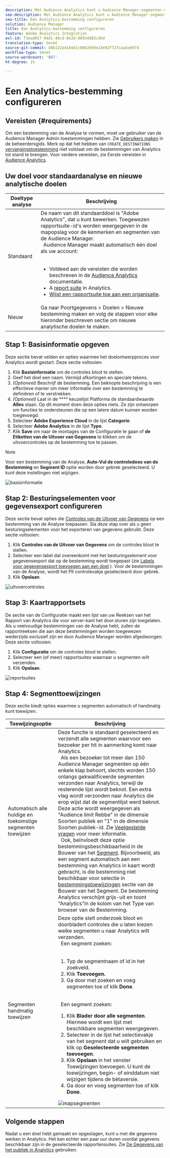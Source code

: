```yaml
---
description: Met Audience Analytics kunt u Audience Manager-segmenten naar Analytics verzenden. Om deze eigenschap te gebruiken, creeert u een bestemming Analytics en kaartsegmenten aan het in Audience Manager.
seo-description: Met Audience Analytics kunt u Audience Manager-segmenten naar Analytics verzenden. Om deze eigenschap te gebruiken, creeert u een bestemming Analytics en kaartsegmenten aan het in Audience Manager.
seo-title: Een Analytics-bestemming configureren
solution: Audience Manager
title: Een Analytics-bestemming configureren
feature: Adobe Analytics Integration
exl-id: f3ead057-04d1-40cd-8e3d-d0934d85cdb4
translation-type: tm+mt
source-git-commit: 48b122a4184d1c0662b9de14e92f727caa4a9d74
workflow-type: tm+mt
source-wordcount: '867'
ht-degree: 1%

---
```


# Een Analytics-bestemming configureren

## Vereisten {#requirements}

Om een bestemming van de Analyse te vormen, moet uw gebruiker van de Audience Manager Admin toestemmingen hebben. Zie [Gebruikers maken](/help/using/features/administration/administration-overview.md#create-users) in de beheerdersgids. Merk op dat het hebben van `CREATE_DESTINATIONS` [vervangingstoestemming](/help/using/features/administration/administration-overview.md#wild-card-permissions) niet volstaat om de bestemmingen van Analytics tot stand te brengen.
Voor verdere vereisten, zie Eerste vereisten in [Audience Analytics](https://docs.adobe.com/content/help/en/analytics/integration/audience-analytics/mc-audiences-aam.html).

## Uw doel voor standaardanalyse en nieuwe analytische doelen

| Doeltype analyse | Beschrijving |
|---|---|
| Standaard | De naam van dit standaarddoel is &quot;Adobe Analytics&quot;, dat u kunt bewerken. Toegewezen rapportsuite-id&#39;s worden weergegeven in de mapopslag voor de kenmerken en segmenten van de Audience Manager. <br>  Audience Manager maakt automatisch één doel als uw account:  <br>  <ul><li>Voldeed aan de vereisten die worden beschreven in de [Audience Analytics](https://docs.adobe.com/content/help/en/analytics/integration/audience-analytics/mc-audiences-aam.html) documentatie.</li><li>A [report suite](https://docs.adobe.com/content/help/en/analytics/admin/manage-report-suites/report-suites-admin.html) in Analytics.</li><li>[Wijst een rapportsuite toe aan een organisatie](https://docs.adobe.com/content/help/en/core-services/interface/about-core-services/report-suite-mapping.html).</li></ul> |
| Nieuw | Ga naar Poortgegevens > Doelen > Nieuwe bestemming maken en volg de stappen voor elke hieronder beschreven sectie om nieuwe analytische doelen te maken. |

## Stap 1: Basisinformatie opgeven

Deze sectie bevat velden en opties waarmee het doelontwerpproces voor Analytics wordt gestart. Deze sectie voltooien:

1. Klik **Basisinformatie** om de controles bloot te stellen.
2. Geef het doel een naam. Vermijd afkortingen en speciale tekens.
3. *(Optioneel)* Beschrijf de bestemming. Een beknopte beschrijving is een effectieve manier om meer informatie over een bestemming te definiëren of te verstrekken.
4. *(Optioneel)* Laat in de  **** keuzelijst Platforma de standaardwaarde  **Alles** staan. Op dit moment doen deze opties niets. Ze zijn ontworpen om functies te ondersteunen die op een latere datum kunnen worden toegevoegd.
5. Selecteer **Adobe Experience Cloud** in de lijst **Categorie**.
6. Selecteer **Adobe Analytics** in de lijst **Type**.
7. Klik **Save** om naar de montages van de Configuratie te gaan of **de Etiketten van de Uitvoer van Gegevens** te klikken om de uitvoercontroles op de bestemming toe te passen.

>[!NOTE]
>
>Voor een bestemming van de Analyse, **Auto-Vul de controledoos van de Bestemming** en **Segment ID** optie worden door gebrek geselecteerd. U kunt deze instellingen niet wijzigen.

![basisinformatie](assets/basicinformation.png)

## Stap 2: Besturingselementen voor gegevensexport configureren

Deze sectie bevat opties die [Controles van de Uitvoer van Gegevens](/help/using/features/data-export-controls.md) op een bestemming van de Analyse toepassen. Sla deze stap over als u geen besturingselementen voor het exporteren van gegevens gebruikt. Deze sectie voltooien:

1. Klik **Controles van de Uitvoer van Gegevens** om de controles bloot te stellen.
1. Selecteer een label dat overeenkomt met het besturingselement voor gegevensexport dat op de bestemming wordt toegepast (zie [Labels voor gegevensexport toevoegen aan een doel](/help/using/features/destinations/add-data-export-labels.md) ). Voor de bestemmingen van de Analyse, wordt het PII controlevakje geselecteerd door gebrek.
1. Klik **Opslaan**.

![uitvoercontroles](assets/exportControls.png)

## Stap 3: Kaartrapportsets

De sectie van de Configuratie maakt een lijst van uw Reeksen van het Rapport van Analytics die voor server-kant het door:sturen zijn toegelaten. Als u veelvoudige bestemmingen van de Analyse hebt, zullen de rapportreeksen die aan deze bestemmingen worden toegewezen wederzijds exclusief zijn en door Audience Manager worden afgedwongen. Deze sectie voltooien:

1. Klik **Configuratie** om de controles bloot te stellen.
1. Selecteer een (of meer) rapportsuites waarnaar u segmenten wilt verzenden.
1. Klik **Opslaan**.

![reportsuites](assets/reportSuites.png)

## Stap 4: Segmenttoewijzingen

Deze sectie biedt opties waarmee u segmenten automatisch of handmatig kunt toewijzen.

| Toewijzingsoptie | Beschrijving |
|---|---|
| Automatisch alle huidige en toekomstige segmenten toewijzen | Deze functie is standaard geselecteerd en verzendt alle segmenten waarvoor een bezoeker per hit in aanmerking komt naar Analytics. <br>  Als een bezoeker tot meer dan 150 Audience Manager segmenten op één enkele klap behoort, slechts worden 150 onlangs gekwalificeerde segmenten verzonden naar Analytics, terwijl de resterende lijst wordt beknot. Een extra vlag wordt verzonden naar Analytics die erop wijst dat de segmentlijst werd beknot. Deze actie wordt weergegeven als &quot;Audience limit Rebbe&quot; in de dimensie Soorten publiek en &quot;1&quot; in de dimensie Soorten publiek-id. Zie [Veelgestelde vragen](https://docs.adobe.com/content/help/en/analytics/integration/audience-analytics/audience-analytics-workflow/mc-audiences-faqs.html) voor meer informatie. <br>  Ook, beïnvloedt deze optie bestemmingsbeschikbaarheid in de Bouwer van het  [Segment](/help/using/features/segments/segment-builder.md). Bijvoorbeeld, als een segment automatisch aan een bestemming van Analytics in kaart wordt gebracht, is die bestemming niet beschikbaar voor selectie in [bestemmingstoewijzingen](/help/using/features/segments/segment-builder.md#segment-builder-controls-destinations) sectie van de Bouwer van het Segment. De bestemming Analytics verschijnt grijs-uit en toont &quot;Analytics&quot;in de kolom van het Type van browser van de Bestemming. |
| Segmenten handmatig toewijzen | Deze optie stelt onderzoek bloot en doorbladert controles die u laten kiezen welke segmenten u naar Analytics wilt verzenden. <br>  Een segment zoeken:  <br>  <ol><li>Typ de segmentnaam of id in het zoekveld.</li><li>Klik <b>Toevoegen.</b></li><li>Ga door met zoeken en voeg segmenten toe of klik <b>Done</b>.</li></ol><br>  Een segment zoeken: <ol><li>Klik <b>Blader door alle segmenten</b>. Hiermee wordt een lijst met beschikbare segmenten weergegeven.</li><li>Selecteer in de lijst het selectievakje van het segment dat u wilt gebruiken en klik op <b>Geselecteerde segmenten toevoegen</b>.</li><li>Klik <b>Opslaan</b> in het venster Toewijzingen toevoegen. U kunt de toewijzingen, begin- of einddatum niet wijzigen tijdens de bètaversie.</li><li>Ga door en voeg segmenten toe of klik <b>Done</b>.</li></ol> ![mapsegmenten](assets/mapSegments.png) |

## Volgende stappen

Nadat u een doel hebt gemaakt en opgeslagen, kunt u met die gegevens werken in Analytics. Het kan echter een paar uur duren voordat gegevens beschikbaar zijn in de geselecteerde rapportensuites. Zie [De Gegevens van het publiek in Analytics](https://docs.adobe.com/content/help/en/analytics/integration/audience-analytics/audience-analytics-workflow/use-audience-data-analytics.html) gebruiken.
